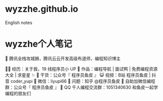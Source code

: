 # wyzzhe.github.io
English notes
# wyzzhe个人笔记

🐧 腾讯全栈攻城狮，腾讯云云开发高级布道师，编程知识博主


👨‍💻 经历：关于我，19 线程序员小 UP
🏡 作品：编程导航 | 面试鸭 | 免费编程资源大全 | 求星星 ✨
🌱 干货：公众号『 程序员鱼皮 』
😺 视频：B站 程序员鱼皮 | 抖音 coder_yupi
💬 微信：liyupi66
🤔 问题：知乎 @程序员鱼皮
👭 自助加微信编程群：公众号『 程序员鱼皮 』
👬 QQ 千人编程交流群：1051340630 和鱼皮一起学编程的朋友们
